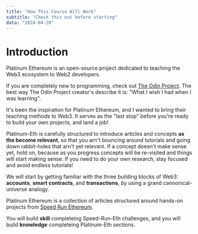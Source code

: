 ```yaml
---
title: "How This Course Will Work"
subtitle: "Check this out before starting"
data: "2024-04-20"
---
```


# Introduction

Platinum Ethereum is an open-source project dedicated to teaching the
Web3 ecosystem to Web2 developers.

If you are completely new to programming,
check out [The Odin Project](https://www.theodinproject.com/). The best way
The Odin Project creator's describe it is: "What I wish I had when I was
learning".

It's been the inspiration for Platinum Ethereum, and I wanted to
bring their teaching methods to Web3. It serves as the "last stop" before
you're ready to build your own projects, and land a job!

Platinum-Eth is carefully structured to introduce articles and concepts
**as the become relevant**, so that you arn't bouncing around tutorials and
going down rabbit-holes that arn't yet relevant. If a concept doesn't make
sense yet, hold on, because as you progress concepts will be re-visited and
things will start making sense. If you need to do your own research, stay
focused and avoid endless tutorials!

We will start by getting familiar with the three building blocks of Web3:
**accounts**, **smart contracts**, and **transactions**, by using a grand
cannonical-universe analogy.

Platinum Ethereum is a collection of articles structured around hands-on
projects from [Speed Run Ethereum](https://speedrunethereum.com/).

You will build **skill** completeing Speed-Run-Eth challenges, and you will
build **knowledge** completeing Platinum-Eth sections.
